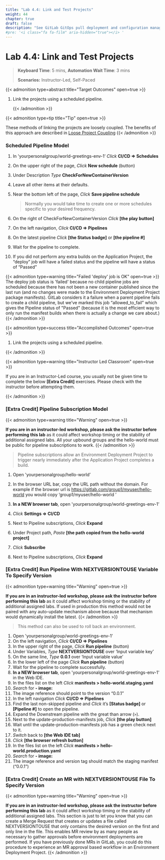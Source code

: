 ```yaml
---
title: "Lab 4.4: Link and Test Projects"
weight: 44
chapter: true
draft: false
description: "See GitLab GitOps pull deployment and configuration management in action."
#pre: '<i class="fa fa-film" aria-hidden="true"></i> '
---
```


# Lab 4.4: Link and Test Projects

> **Keyboard Time**: 5 mins, **Automation Wait Time**: 3 mins
>
> **Scenarios:** Instructor-Led, Self-Paced

{{< admonition type=abstract title="Target Outcomes" open=true >}}

1. Link the projects using a scheduled pipeline.

   {{< /admonition >}}

{{< admonition type=tip title="Tip" open=true >}}

These methods of linking the projects are loosely coupled. The benefits of this approach are described in [Loose Project Coupling](https://gitlab.com/groups/guided-explorations/gl-k8s-agent/gitops/-/wikis/home#loose-project-coupling) 
{{< /admonition >}}

### Scheduled Pipeline Model

1. In 'yourpersonalgroup/world-greetings-env-1’ *Click* **CI/CD => Schedules**

2. On the upper right of the page, *Click* **New schedule** (button)

3. Under Description *Type* **CheckForNewContainerVersion**

4. Leave all other items at their defaults.

5. Near the bottom left of the page, *Click* **Save pipeline schedule**

   > Normally you would take time to create one or more schedules specific to your desired frequency.

6. On the right of CheckForNewContainerVersion *Click* **[the play button]**

7. On the left navigation, *Click* **CI/CD => Pipelines**

8. On the latest pipeline *Click* **[the Status badge]** or **[the pipeline \#]**

9. Wait for the pipeline to complete.

10. If you did not perform any extra builds on the Application Project, the “deploy” job will have a failed status and the pipeline will have a status of “Passed”

   {{< admonition type=warning title="Failed 'deploy' job is OK" open=true >}}
The deploy job status is 'failed' because no child pipeline jobs are scheduled because there has not been a new container published since the last run (and no changes were made to the Environment Deployment Project package manifests). GitLab considers it a failure when a parent pipeline fails to create a child pipeline, but we’ve marked this job “allowed_to_fail” which gives the Pipeline status of "Passed" (because it is the most efficient way to only run the manifest builds when there is actually a change we care about.)
   {{< /admonition >}}

{{< admonition type=success title="Accomplished Outcomes" open=true >}}

1. Link the projects using a scheduled pipeline.

{{< /admonition >}}

{{< admonition type=warning title="Instructor Led Classroom" open=true >}}

If you are in an Instructor-Led course, you usually not be given time to complete the below **[Extra Credit]** exercises. Please check with the instructor before attempting them.

{{< /admonition >}}

### [Extra Credit] Pipeline Subscription Model

{{< admonition type=warning title="Warning" open=true >}}

**If you are in an instructor-led workshop, please ask the instructor before performing this lab** as it could affect workshop timing or the stability of additional assigned labs. All your upbound groups and the hello-world must be public for pipeline subscriptions to work.
{{< /admonition >}}

> Pipeline subscriptions allow an Environment Deployment Project to trigger nearly immediately after the Application Project completes a build.

1. Open 'yourpersonalgroup/hello-world’

2. In the browser URL bar, copy the URL path without the domain. For example if the browser url is https://gitlab.com/group1/myuser/hello-world you would copy ‘group1/myuser/hello-world ’

3. **In a NEW browser tab**, open 'yourpersonalgroup/world-greetings-env-1’

4. *Click* **Settings => CI/CD**

5. Next to Pipeline subscriptions, *Click* **Expand**

6. Under Project path, *Paste* **[the path copied from the hello-world project]**

7. *Click* **Subscribe**

8. Next to Pipeline subscriptions, *Click* **Expand**

### [Extra Credit] Run Pipeline With NEXTVERSIONTOUSE Variable To Specify Version

{{< admonition type=warning title="Warning" open=true >}}

**If you are in an instructor-led workshop, please ask the instructor before performing this lab** as it could affect workshop timing or the stability of additional assigned labs. If used in production this method would not be paired with any auto-update mechanism above because that mechanism would dynamically install the latest.
{{< /admonition >}}

> This method can also be used to roll back an environment.

1. Open 'yourpersonalgroup/world-greetings-env-1’
2. On the left navigation, *Click* **CI/CD => Pipelines**
3. In the upper right of the page, *Click* **Run pipeline** (button)
4. Under Variables, *Type* **NEXTVERSIONTOUSE** over ‘Input variable key’
5. On the same line, *Type* **0.0.1** over ‘Input variable value’
7. In the lower left of the page *Click* **Run pipeline** (button)
8. Wait for the pipeline to complete successfully.
8. **In a NEW browser tab**, open 'yourpersonalgroup/world-greetings-env-1' in the Web IDE.
9. In the files list on the left *Click* **manifests > hello-world.staging.yaml**
10. *Search* for **- image:**
12. The image reference should point to the version “0.0.1”
13. In the left navigation *Click* **CI/CD => Pipelines**
14. Find the last non-skipped pipeline and *Click* it’s **[Status badge]** or **[Pipeline \#]** to open the pipeline.
15. Expand the Downstream pipeline with the great than arrow (`>`).
16. Next to the update-production-manifests job, *Click* **[the play button]**
17. Wait until the update-production-manifests job has a green check next to it.
18. *Switch* back to **[the Web IDE tab]**
19. *Click* **[the browser refresh button]**
20. In the files list on the left *Click* **manifests > hello-world.production.yaml**
21. *Search* for **- image:**
22. The image reference and version tag should match the staging manifest (“0.0.1”)

### [Extra Credit] Create an MR with NEXTVERSIONTOUSE File To Specify Version

{{< admonition type=warning title="Warning" open=true >}}

**If you are in an instructor-led workshop, please ask the instructor before performing this lab** as it could affect workshop timing or the stability of additional assigned labs. This section is just to let you know that you can create a Merge Request that creates or updates a file called NEXTVERSIONTOUSE that only contains the desired version on the first and only line in the file. This enables MR review by as many people as necessary to gather approvals before environment deployments are performed. If you have previously done MRs in GitLab, you could do this procedure to experience an MR approval based workflow in an Environment Deployment Project. 
{{< /admonition >}}
